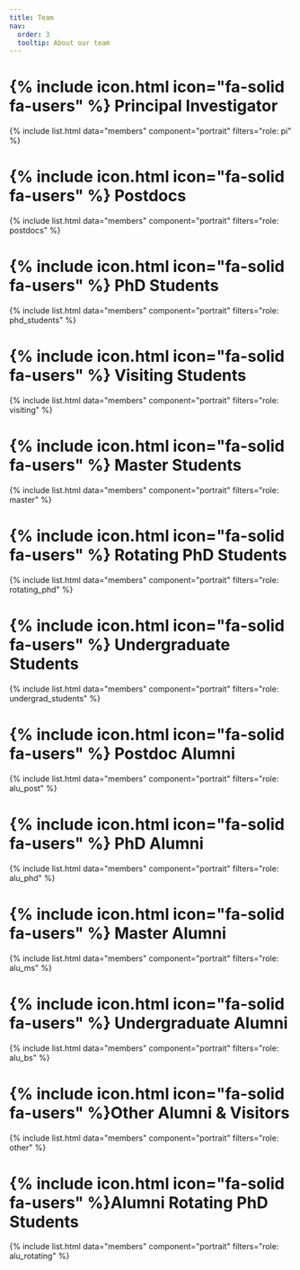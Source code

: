 ```yaml
---
title: Team
nav:
  order: 3
  tooltip: About our team
---
```


# {% include icon.html icon="fa-solid fa-users" %} Principal Investigator 

{% include list.html data="members" component="portrait" filters="role: pi" %}

# {% include icon.html icon="fa-solid fa-users" %} Postdocs

{% include list.html data="members" component="portrait" filters="role: postdocs" %}

# {% include icon.html icon="fa-solid fa-users" %} PhD Students

{% include list.html data="members" component="portrait" filters="role: phd_students" %}

# {% include icon.html icon="fa-solid fa-users" %} Visiting Students

{% include list.html data="members" component="portrait" filters="role: visiting" %}

# {% include icon.html icon="fa-solid fa-users" %} Master Students

{% include list.html data="members" component="portrait" filters="role: master" %}

# {% include icon.html icon="fa-solid fa-users" %} Rotating PhD Students

{% include list.html data="members" component="portrait" filters="role: rotating_phd" %}

# {% include icon.html icon="fa-solid fa-users" %} Undergraduate Students

{% include list.html data="members" component="portrait" filters="role: undergrad_students" %}

# {% include icon.html icon="fa-solid fa-users" %} Postdoc Alumni

{% include list.html data="members" component="portrait" filters="role: alu_post" %}

# {% include icon.html icon="fa-solid fa-users" %} PhD Alumni

{% include list.html data="members" component="portrait" filters="role: alu_phd" %}

# {% include icon.html icon="fa-solid fa-users" %} Master Alumni

{% include list.html data="members" component="portrait" filters="role: alu_ms" %}

# {% include icon.html icon="fa-solid fa-users" %} Undergraduate Alumni

{% include list.html data="members" component="portrait" filters="role: alu_bs" %}

# {% include icon.html icon="fa-solid fa-users" %}Other Alumni & Visitors

{% include list.html data="members" component="portrait" filters="role: other" %}

# {% include icon.html icon="fa-solid fa-users" %}Alumni Rotating PhD Students

{% include list.html data="members" component="portrait" filters="role: alu_rotating" %}
